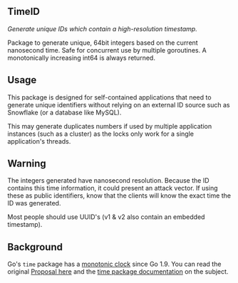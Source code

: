 ## TimeID

_Generate unique IDs which contain a high-resolution timestamp._

Package to generate unique, 64bit integers based on the current nanosecond time. Safe for concurrent use by multiple goroutines. A monotonically increasing int64 is always returned.

## Usage

This package is designed for self-contained applications that need to generate unique identifiers without relying on an external ID source such as Snowflake (or a database like MySQL).

This may generate duplicates numbers if used by multiple application instances (such as a cluster) as the locks only work for a single application's threads.

## Warning

The integers generated have nanosecond resolution. Because the ID contains this time information, it could present an attack vector. If using these as public identifiers, know that the clients will know the exact time the ID was generated.

Most people should use UUID's (v1 & v2 also contain an embedded timestamp).

## Background

Go's `time` package has a [monotonic clock](https://github.com/golang/go/issues/12914#issuecomment-277335863) since Go 1.9. You can read the original  [Proposal here](https://github.com/golang/proposal/blob/master/design/12914-monotonic.md) and the [time package documentation](https://golang.org/pkg/time/#hdr-Monotonic_Clocks) on the subject.
